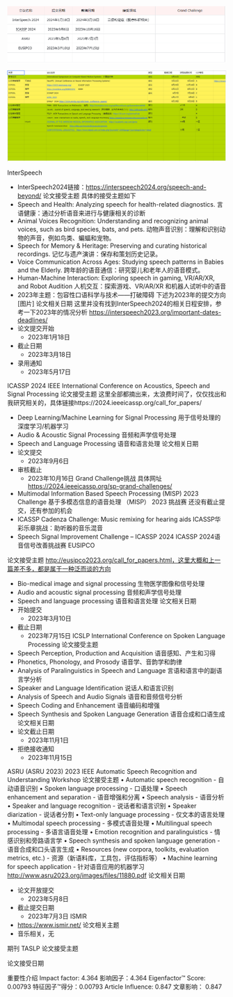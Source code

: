 
![img.png](img.png)

![img_1.png](img_1.png)

InterSpeech
- InterSpeech2024链接：https://interspeech2024.org/speech-and-beyond/
论文接受主题
具体的接受主题如下
- Speech and Health: Analyzing speech for health-related diagnostics.
  言语健康：通过分析语音来进行与健康相关的诊断
- Animal Voices Recognition: Understanding and recognizing animal voices, such as bird species, bats, and pets.
  动物声音识别：理解和识别动物的声音，例如鸟类、蝙蝠和宠物。
- Speech for Memory & Heritage: Preserving and curating historical recordings.
记忆与遗产演讲：保存和策划历史记录。
- Voice Communication Across Ages: Studying speech patterns in Babies and the Elderly.
跨年龄的语音通信：研究婴儿和老年人的语音模式。
- Human-Machine Interaction: Exploring speech in gaming, VR/AR/XR, and Robot Audition
人机交互：探索游戏、VR/AR/XR 和机器人试听中的语音
- 2023年主题：包容性口语科学与技术——打破障碍
下述为2023年的提交方向
[图片]
论文相关日期
 这里并没有找到InterSpeech2024的相关日程安排，参考一下2023年的情况分析    https://interspeech2023.org/important-dates-deadlines/
- 论文提交开始
  - 2023年1月18日
- 截止日期
  - 2023年3月18日
- 录用通知
  - 2023年5月17日

ICASSP
2024 IEEE International Conference on Acoustics, Speech and Signal Processing
论文接受主题
这里全部都摘出来，太浪费时间了，仅仅找出和我研究相关的，具体链接https://2024.ieeeicassp.org/call_for_papers/
- Deep Learning/Machine Learning for Signal Processing
用于信号处理的深度学习/机器学习
- Audio & Acoustic Signal Processing
音频和声学信号处理
- Speech and Language Processing
语音和语言处理
论文相关日期
- 论文提交
  - 2023年9月6日
- 审核截止
  - 2023年10月16日
Grand Challenge挑战
具体网址  https://2024.ieeeicassp.org/sp-grand-challenges/
- Multimodal Information Based Speech Processing (MISP) 2023 Challenge
基于多模态信息的语音处理 （MISP） 2023 挑战赛      还没有截止提交，还有参加的机会
- ICASSP Cadenza Challenge: Music remixing for hearing aids    ICASSP华彩乐章挑战：助听器的音乐混音
- Speech Signal Improvement Challenge – ICASSP 2024    ICASSP 2024语音信号改善挑战赛
EUSIPCO 

论文接受主题
http://eusipco2023.org/call_for_papers.html，这里大概和上一篇差不多，都是属于一种泛而谈的方向
- Bio-medical image and signal processing
生物医学图像和信号处理
- Audio and acoustic signal processing
音频和声学信号处理
- Speech and language processing
语音和语言处理
论文相关日期
- 开始提交
  - 2023年3月10日
- 截止日期
  - 2023年7月15日
ICSLP
International Conference on Spoken Language Processing
论文接受主题
- Speech Perception, Production and Acquisition
语音感知、产生和习得
- Phonetics, Phonology, and Prosody
语音学、音韵学和韵律
- Analysis of Paralinguistics in Speech and Language
言语和语言中的副语言学分析
- Speaker and Language Identification
说话人和语言识别
- Analysis of Speech and Audio Signals
语音和音频信号分析
- Speech Coding and Enhancement
语音编码和增强
- Speech Synthesis and Spoken Language Generation
语音合成和口语生成
论文相关日期
- 论文截止日期
  - 2023年11月1日
- 拒绝接收通知
  - 2023年11月15日

ASRU
(ASRU 2023) 2023 IEEE Automatic Speech Recognition and Understanding Workshop
论文接受主题
• Automatic speech recognition - 自动语音识别
• Spoken language processing - 口语处理
• Speech enhancement and separation - 语音增强和分离
• Speech analysis - 语音分析
• Speaker and language recognition - 说话者和语言识别
• Speaker diarization - 说话者分割
• Text-only language processing - 仅文本的语言处理
• Multimodal speech processing - 多模式语音处理
• Multilingual speech processing - 多语言语音处理
• Emotion recognition and paralinguistics - 情感识别和旁路语言学
• Speech synthesis and spoken language generation - 语音合成和口头语言生成
• Resources (new corpora, toolkits, evaluation metrics, etc.) - 资源（新语料库，工具包，评估指标等）
• Machine learning for speech application - 针对语音应用的机器学习
http://www.asru2023.org/images/files/11880.pdf
论文相关日期
- 论文开放提交
  - 2023年5月8日
- 截止提交日期
  - 2023年7月3日
ISMIR
- https://www.ismir.net/
论文相关主题
- 音乐相关，无


期刊
TASLP
论文接受主题


论文接受日期

重要性介绍
Impact factor: 4.364 影响因子：4.364
Eigenfactor™ Score: 0.00793
特征因子™得分：0.00793
Article Influence: 0.847 文章影响： 0.847
